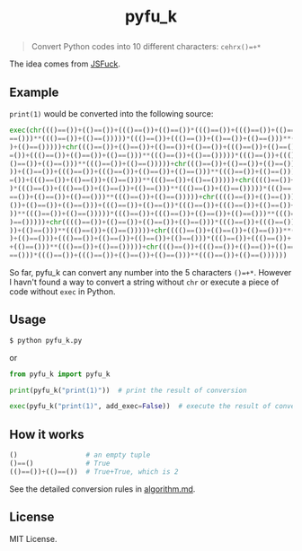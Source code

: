 <h1>
  <p align=center>
    <b>
      pyfu_k
    </b>
  </p>
</h1>

> Convert Python codes into 10 different characters: `cehrx()=+*`

The idea comes from [JSFuck](https://github.com/aemkei/jsfuck).

## Example

`print(1)` would be converted into the following source:

```python
exec(chr((()==())+(()==())+((()==())+(()==())*((()==())+((()==())+(()==())+(()
==()))**((()==())+(()==()))))*((()==())+((()==())+(()==())+(()==()))**((()==()
)+(()==()))))+chr((()==())+(()==())+(()==())+(()==())+((()==())+(()==())*((()=
=())+((()==())+(()==())+(()==()))**((()==())+(()==()))))*((()==())+((()==())+(
()==())+(()==()))**((()==())+(()==()))))+chr((()==())+(()==())+(()==())+(()==(
))+(()==())+((()==())+((()==())+(()==())+(()==()))**((()==())+(()==())))*((()=
=())+((()==())+(()==())+(()==()))**((()==())+(()==()))))+chr(((()==())+(()==()
)*((()==())+((()==())+(()==())+(()==()))**((()==())+(()==()))))*((()==())+((()
==())+(()==())+(()==()))**((()==())+(()==()))))+chr(((()==())+(()==()))*((()==
())+(()==())+(()==()))+((()==())+(()==())*((()==())+((()==())+(()==())+(()==()
))**((()==())+(()==()))))*((()==())+((()==())+(()==())+(()==()))**((()==())+((
)==()))))+chr(((()==())+(()==())+(()==())+(()==()))*((()==())+((()==())+(()==(
))+(()==()))**((()==())+(()==()))))+chr(((()==())+(()==())+(()==()))**((()==()
)+(()==()))+((()==())+(()==())+(()==())+(()==()))*((()==())+((()==())+(()==())
+(()==()))**((()==())+(()==()))))+chr((()==())+((()==())+(()==())+(()==())+(()
==()))*((()==())+((()==())+(()==())+(()==()))**((()==())+(()==())))))
```

So far, pyfu_k can convert any number into the 5 characters `()=+*`. However I havn't found a way to convert a string without `chr` or execute a piece of code without `exec` in Python.

## Usage

```sh
$ python pyfu_k.py
```

or

```python
from pyfu_k import pyfu_k

print(pyfu_k("print(1)"))  # print the result of conversion

exec(pyfu_k("print(1)", add_exec=False))  # execute the result of conversion
```

## How it works

```python
()                 # an empty tuple
()==()             # True
(()==())+(()==())  # True+True, which is 2
```

See the detailed conversion rules in [algorithm.md](./algorithm.md).

## License

MIT License.
